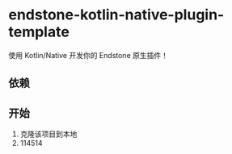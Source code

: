 # endstone-kotlin-native-plugin-template
使用 Kotlin/Native 开发你的 Endstone 原生插件！

## 依赖

## 开始

1. 克隆该项目到本地
2. 114514
